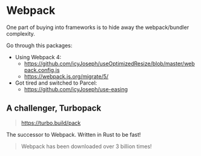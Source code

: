 # Webpack

One part of buying into frameworks is to hide away the webpack/bundler complexity.

Go through this packages:

- Using Webpack 4:
  - https://github.com/icyJoseph/useOptimizedResize/blob/master/webpack.config.js
  - https://webpack.js.org/migrate/5/
- Got tired and switched to Parcel:
  - https://github.com/icyJoseph/use-easing

## A challenger, Turbopack

> https://turbo.build/pack

The successor to Webpack. Written in Rust to be fast!

> Webpack has been downloaded over 3 billion times!
